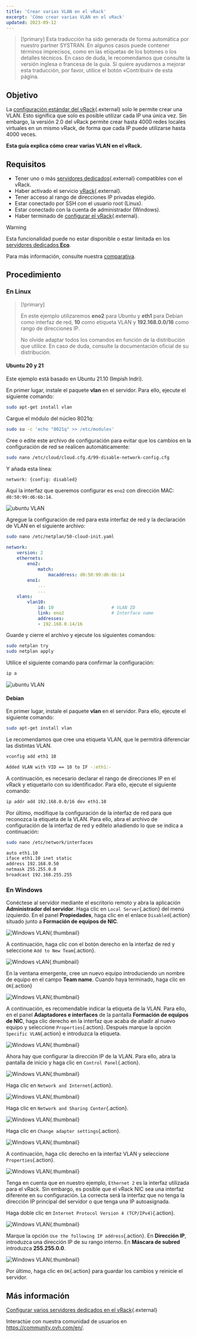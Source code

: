 ```yaml
---
title: 'Crear varias VLAN en el vRack'
excerpt: 'Cómo crear varias VLAN en el vRack'
updated: 2023-09-12
---
```


> [!primary]
> Esta traducción ha sido generada de forma automática por nuestro partner SYSTRAN. En algunos casos puede contener términos imprecisos, como en las etiquetas de los botones o los detalles técnicos. En caso de duda, le recomendamos que consulte la versión inglesa o francesa de la guía. Si quiere ayudarnos a mejorar esta traducción, por favor, utilice el botón «Contribuir» de esta página.
>

## Objetivo

La [configuración estándar del vRack](/pages/bare_metal_cloud/dedicated_servers/vrack_configuring_on_dedicated_server){.external} solo le permite crear una VLAN. Esto significa que solo es posible utilizar cada IP una única vez. Sin embargo, la versión 2.0 del vRack permite crear hasta 4000 redes locales virtuales en un mismo vRack, de forma que cada IP puede utilizarse hasta 4000 veces.

**Esta guía explica cómo crear varias VLAN en el vRack.**

## Requisitos

- Tener uno o más [servidores dedicados](https://www.ovh.es/servidores_dedicados/){.external} compatibles con el vRack.
- Haber activado el servicio [vRack](https://www.ovh.es/soluciones/vrack/){.external}.
- Tener acceso al rango de direcciones IP privadas elegido.
- Estar conectado por SSH con el usuario root (Linux).
- Estar conectado con la cuenta de administrador (Windows).
- Haber terminado de [configurar el vRack](/pages/bare_metal_cloud/dedicated_servers/vrack_configuring_on_dedicated_server){.external}.

> [!warning]
> Esta funcionalidad puede no estar disponible o estar limitada en los [servidores dedicados **Eco**](https://eco.ovhcloud.com/es-es/about/).
>
> Para más información, consulte nuestra [comparativa](https://eco.ovhcloud.com/es-es/compare/).

## Procedimiento

### En Linux

> [!primary]
>
> En este ejemplo utilizaremos **eno2** para Ubuntu y **eth1** para Debian como interfaz de red, **10** como etiqueta VLAN y **192.168.0.0/16** como rango de direcciones IP. 
>
> No olvide adaptar todos los comandos en función de la distribución que utilice. En caso de duda, consulte la documentación oficial de su distribución.
>

#### Ubuntu 20 y 21

Este ejemplo está basado en Ubuntu 21.10 (Impish Indri).

En primer lugar, instale el paquete **vlan** en el servidor. Para ello, ejecute el siguiente comando:

```sh
sudo apt-get install vlan
```

Cargue el módulo del núcleo 8021q:

```sh
sudo su -c 'echo "8021q" >> /etc/modules'
```

Cree o edite este archivo de configuración para evitar que los cambios en la configuración de red se realicen automáticamente:

```sh
sudo nano /etc/cloud/cloud.cfg.d/99-disable-network-config.cfg
```

Y añada esta línea:

```sh
network: {config: disabled}
```

Aquí la interfaz que queremos configurar es `eno2` con dirección MAC: `d0:50:99:d6:6b:14`.

![ubuntu VLAN](images/vrack3-ubuntu-01.png)

Agregue la configuración de red para esta interfaz de red y la declaración de VLAN en el siguiente archivo:

```sh
sudo nano /etc/netplan/50-cloud-init.yaml
```

```yaml
network:
    version: 2
    ethernets:
        eno2:
            match:
                macaddress: d0:50:99:d6:6b:14
        eno1:
            ...
            ...
    vlans:
        vlan10:
            id: 10                      # VLAN ID    
            link: eno2                  # Interface name
            addresses:
            - 192.168.0.14/16
```

Guarde y cierre el archivo y ejecute los siguientes comandos:

```sh
sudo netplan try
sudo netplan apply
```

Utilice el siguiente comando para confirmar la configuración:

```sh
ip a
```

![ubuntu VLAN](images/vrack3-ubuntu-02.png)

#### Debian

En primer lugar, instale el paquete **vlan** en el servidor. Para ello, ejecute el siguiente comando:

```sh
sudo apt-get install vlan
```

Le recomendamos que cree una etiqueta VLAN, que le permitirá diferenciar las distintas VLAN.

```sh
vconfig add eth1 10

Added VLAN with VID == 10 to IF -:eth1:-
```

A continuación, es necesario declarar el rango de direcciones IP en el vRack y etiquetarlo con su identificador. Para ello, ejecute el siguiente comando:

```sh
ip addr add 192.168.0.0/16 dev eth1.10
```

Por último, modifique la configuración de la interfaz de red para que reconozca la etiqueta de la VLAN. Para ello, abra el archivo de configuración de la interfaz de red y edítelo añadiendo lo que se indica a continuación:

```sh
sudo nano /etc/network/interfaces

auto eth1.10
iface eth1.10 inet static
address 192.168.0.50
netmask 255.255.0.0
broadcast 192.168.255.255
```

### En Windows

Conéctese al servidor mediante el escritorio remoto y abra la aplicación **Administrador del servidor**. Haga clic en `Local Server`{.action} del menú izquierdo. En el panel **Propiedades**, haga clic en el enlace `Disabled`{.action} situado junto a **Formación de equipos de NIC**.

![Windows VLAN](images/vrack2-windows-01.png){.thumbnail}

A continuación, haga clic con el botón derecho en la interfaz de red y seleccione `Add to New Team`{.action}.

![Windows vLAN](images/vrack2-windows-02.0.png){.thumbnail}

En la ventana emergente, cree un nuevo equipo introduciendo un nombre de equipo en el campo **Team name**. Cuando haya terminado, haga clic en `OK`{.action}

![Windows VLAN](images/vrack2-windows-02.png){.thumbnail}

A continuación, es recomendable indicar la etiqueta de la VLAN. Para ello, en el panel **Adaptadores e interfaces** de la pantalla **Formación de equipos de NIC**, haga clic derecho en la interfaz que acaba de añadir al nuevo equipo y seleccione `Properties`{.action}. Después marque la opción `Specific VLAN`{.action} e introduzca la etiqueta.

![Windows VLAN](images/vrack2-windows-03.png){.thumbnail}

Ahora hay que configurar la dirección IP de la VLAN. Para ello, abra la pantalla de inicio y haga clic en `Control Panel`{.action}.

![Windows VLAN](images/vrack2-windows-04.png){.thumbnail}

Haga clic en `Network and Internet`{.action}.

![Windows VLAN](images/vrack2-windows-05.png){.thumbnail}

Haga clic en `Network and Sharing Center`{.action}.

![Windows VLAN](images/vrack2-windows-06.png){.thumbnail}

Haga clic en `Change adapter settings`{.action}.

![Windows VLAN](images/vrack2-windows-07.png){.thumbnail}

A continuación, haga clic derecho en la interfaz VLAN y seleccione `Properties`{.action}.

![Windows VLAN](images/vrack2-windows-08.png){.thumbnail}

Tenga en cuenta que en nuestro ejemplo, `Ethernet 2` es la interfaz utilizada para el vRack. Sin embargo, es posible que el vRack NIC sea una interfaz diferente en su configuración. La correcta será la interfaz que no tenga la dirección IP principal del servidor o que tenga una IP autoasignada.

Haga doble clic en `Internet Protocol Version 4 (TCP/IPv4)`{.action}.

![Windows VLAN](images/vrack2-windows-09.png){.thumbnail}

Marque la opción `Use the following IP address`{.action}. En **Dirección IP**, introduzca una dirección IP de su rango interno. En **Máscara de subred** introduzca **255.255.0.0**.

![Windows VLAN](images/vrack2-windows-10.png){.thumbnail}

Por último, haga clic en `OK`{.action} para guardar los cambios y reinicie el servidor.

## Más información

[Configurar varios servidores dedicados en el vRack](/pages/bare_metal_cloud/dedicated_servers/vrack_configuring_on_dedicated_server){.external}

Interactúe con nuestra comunidad de usuarios en <https://community.ovh.com/en/>.